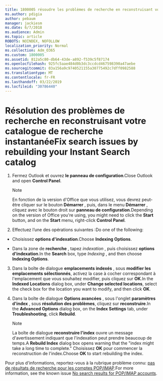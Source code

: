 ```yaml
---
title: 1800005 résoudre les problèmes de recherche en reconstruisant votre catalogue de recherche instantanée
ms.author: pdigia
author: pebaum
manager: jackiesm
ms.date: 6/7/2018
ms.audience: Admin
ms.topic: article
ROBOTS: NOINDEX, NOFOLLOW
localization_priority: Normal
ms.collection: Adm_O365
ms.custom: 1800005
ms.assetid: 812a5c80-db64-43de-a892-f539c5f87174
ms.openlocfilehash: 925fc5aae484d0b3dc3ccdcd467598390a47aebe
ms.sourcegitcommit: 03a156a9c9740521155a30775492c7dff0982588
ms.translationtype: MT
ms.contentlocale: fr-FR
ms.lasthandoff: 03/22/2019
ms.locfileid: "30786440"
---
```

# <a name="fix-search-issues-by-rebuilding-your-instant-search-catalog"></a><span data-ttu-id="d0f8e-102">Résolution des problèmes de recherche en reconstruisant votre catalogue de recherche instantanée</span><span class="sxs-lookup"><span data-stu-id="d0f8e-102">Fix search issues by rebuilding your Instant Search catalog</span></span>

1. <span data-ttu-id="d0f8e-103">Fermez Outlook et ouvrez **le panneau de configuration**.</span><span class="sxs-lookup"><span data-stu-id="d0f8e-103">Close Outlook and open **Control Panel**.</span></span>
    
    > [!NOTE]
    > <span data-ttu-id="d0f8e-104">En fonction de la version d'Office que vous utilisez, vous devrez peut-être cliquer sur le bouton **Démarrer** , puis, dans le menu **Démarrer** , cliquez avec le bouton droit sur **panneau de configuration**.</span><span class="sxs-lookup"><span data-stu-id="d0f8e-104">Depending on the version of Office you're using, you might need to click the **Start** button, and on the **Start** menu, right-click **Control Panel**.</span></span> 
  
2. <span data-ttu-id="d0f8e-105">Effectuez l’une des opérations suivantes :</span><span class="sxs-lookup"><span data-stu-id="d0f8e-105">Do one of the following:</span></span>
    
  - <span data-ttu-id="d0f8e-106">Choisissez **options d'indexation**.</span><span class="sxs-lookup"><span data-stu-id="d0f8e-106">Choose **Indexing Options**.</span></span>
    
  - <span data-ttu-id="d0f8e-107">Dans la zone de **recherche** , tapez *indexation* , puis choisissez **options d'indexation**.</span><span class="sxs-lookup"><span data-stu-id="d0f8e-107">In the **Search** box, type  *Indexing*  , and then choose **Indexing Options**.</span></span>
    
3. <span data-ttu-id="d0f8e-108">Dans la boîte de dialogue **emplacements indexés** , sous **modifier les emplacements sélectionnés**, activez la case à cocher correspondant à l'emplacement que vous souhaitez modifier, puis cliquez sur **OK**.</span><span class="sxs-lookup"><span data-stu-id="d0f8e-108">In the **Indexed Locations** dialog box, under **Change selected locations**, select the check box for the location you want to modify, and then click **OK**.</span></span>
    
4. <span data-ttu-id="d0f8e-109">Dans la boîte de dialogue **Options avancées** , sous l'onglet **paramètres d'index** , sous **résolution des problèmes**, cliquez sur **reconstruire**.</span><span class="sxs-lookup"><span data-stu-id="d0f8e-109">In the **Advanced Options** dialog box, on the **Index Settings** tab, under **Troubleshooting**, click **Rebuild**.</span></span>
    
    > [!NOTE]
    > <span data-ttu-id="d0f8e-110">La boîte de dialogue **reconstruire l'index** ouvre un message d'avertissement indiquant que l'indexation peut prendre beaucoup de temps.</span><span class="sxs-lookup"><span data-stu-id="d0f8e-110">A **Rebuild Index** dialog box opens warning that the "index might take a long time to complete."</span></span> <span data-ttu-id="d0f8e-111">Choisissez **OK** pour commencer la reconstruction de l'index.</span><span class="sxs-lookup"><span data-stu-id="d0f8e-111">Choose **OK** to start rebuilding the index.</span></span> 
  
<span data-ttu-id="d0f8e-112">Pour plus d'informations, reportez-vous à la rubrique problème connu: [pas de résultats de recherche pour les comptes POP/IMAP](https://support.office.com/article/51c9d2c7-a3db-4358-afdf-50d3a9e57039.aspx).</span><span class="sxs-lookup"><span data-stu-id="d0f8e-112">For more information, see the known issue [No search results for POP/IMAP accounts](https://support.office.com/article/51c9d2c7-a3db-4358-afdf-50d3a9e57039.aspx).</span></span>
  


